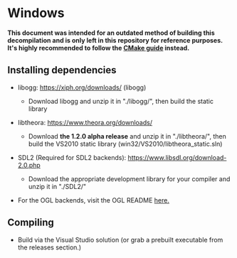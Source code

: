 # Windows

**This document was intended for an outdated method of building this decompilation and is only left in this repository for reference purposes. It's highly recommended to follow the [CMake guide](./../README.md#how-to-build) instead.**

## Installing dependencies 

* libogg: https://xiph.org/downloads/ (libogg)
  * Download libogg and unzip it in "./libogg/", then build the static library

* libtheora: https://www.theora.org/downloads/ 
  * Download **the 1.2.0 alpha release** and unzip it in "./libtheora/", then build the VS2010 static library (win32/VS2010/libtheora_static.sln)

* SDL2 (Required for SDL2 backends): https://www.libsdl.org/download-2.0.php
  * Download the appropriate development library for your compiler and unzip it in "./SDL2/"

* For the OGL backends, visit the OGL README [here.](../ogl/README.md)

## Compiling

* Build via the Visual Studio solution (or grab a prebuilt executable from the releases section.)
